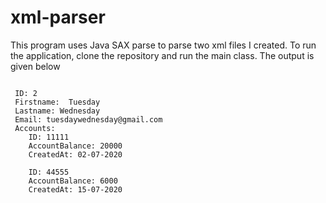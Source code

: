 # xml-parser

This program uses Java SAX parse to parse two xml files I created. To run the application, clone the repository and  run the main class. The output is given below

```

 ID: 2
 Firstname:  Tuesday
 Lastname: Wednesday
 Email: tuesdaywednesday@gmail.com
 Accounts:
    ID: 11111
    AccountBalance: 20000
    CreatedAt: 02-07-2020

    ID: 44555
    AccountBalance: 6000
    CreatedAt: 15-07-2020

```
